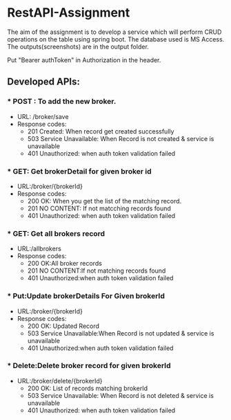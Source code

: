 # RestAPI-Assignment
The aim of the assignment is to develop a service which will perform CRUD operations on the table using spring boot. The database used is MS Access. 
The outputs(screenshots) are in the output folder. 

Put "Bearer authToken" in Authorization in the header. 
## Developed APIs:

  
### * POST : To add the new broker. 
  * URL: /broker/save
  * Response codes:
    * 201 Created: When record get created successfully
    * 503 Service Unavailable: When Record is not created & service is unavailable
    * 401 Unauthorized: when auth token validation failed

### * GET: Get brokerDetail for given broker id
  * URL:/broker/{brokerId}
  * Response codes:
    * 200 OK: When you get the list of the matching record.
    * 201 NO CONTENT: If not matcching records found
    * 401 Unauthorized: when auth token validation failed

### * GET: Get all brokers record
  * URL:/allbrokers
  * Response codes:
    * 200 OK:All broker records
    * 201 NO CONTENT:If not matching records found
    * 401 Unauthorized:when auth token validation failed

### * Put:Update brokerDetails For Given brokerId
  * URL:/broker/{brokerId}
   * Response codes:
     * 200 OK: Updated Record
     * 503 Service Unavailable:When Record is not updated & service is unavailable
     * 401 Unauthorized:when auth token validation failed

### * Delete:Delete broker record for given brokerId
  * URL:/broker/delete/{brokerId}
    * 200 OK: List of records matching brokerId
    * 503 Service Unavailable: When Record is not deleted & service is unavailable
    * 401 Unauthorized: when auth token validation failed
   
